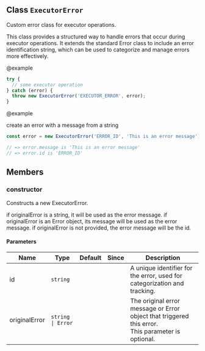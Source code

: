 ## Class `ExecutorError`
Custom error class for executor operations.

This class provides a structured way to handle errors that occur during executor operations.
It extends the standard Error class to include an error identification string, which can be used
to categorize and manage errors more effectively.

@example 

```typescript
try {
  // some executor operation
} catch (error) {
  throw new ExecutorError('EXECUTOR_ERROR', error);
}
```

@example 

create an error with a message from a string


```typescript
const error = new ExecutorError('ERROR_ID', 'This is an error message');

// => error.message is 'This is an error message'
// => error.id is 'ERROR_ID'
```


## Members

### constructor
Constructs a new ExecutorError.

if originalError is a string, it will be used as the error message.
if originalError is an Error object, its message will be used as the error message.
if originalError is not provided, the error message will be the id.


#### Parameters
| Name | Type | Default | Since | Description |
|------|------|---------|-------|------------|
|  id  | `string` |  |  | A unique identifier for the error, used for categorization and tracking. |
|  originalError  | `string \| Error` |  |  | The original error message or Error object that triggered this error.<br>                       This parameter is optional. |

